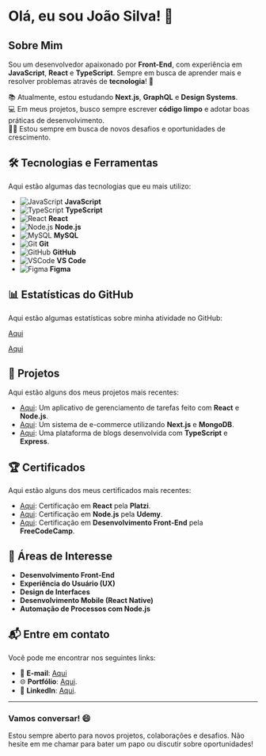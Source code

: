 # Olá, eu sou João Silva! 👋

## Sobre Mim

Sou um desenvolvedor apaixonado por **Front-End**, com experiência em **JavaScript**, **React** e **TypeScript**. Sempre em busca de aprender mais e resolver problemas através de **tecnologia**! 🚀

📚 Atualmente, estou estudando **Next.js**, **GraphQL** e **Design Systems**.  
💻 Em meus projetos, busco sempre escrever **código limpo** e adotar boas práticas de desenvolvimento.  
🧑‍💻 Estou sempre em busca de novos desafios e oportunidades de crescimento.

## 🛠 Tecnologias e Ferramentas

Aqui estão algumas das tecnologias que eu mais utilizo:

- ![JavaScript](https://img.shields.io/badge/JavaScript-F7DF1E?style=flat-square&logo=javascript&logoColor=black) **JavaScript**
- ![TypeScript](https://img.shields.io/badge/TypeScript-3178C6?style=flat-square&logo=typescript&logoColor=white) **TypeScript**
- ![React](https://img.shields.io/badge/React-61DAFB?style=flat-square&logo=react&logoColor=black) **React**
- ![Node.js](https://img.shields.io/badge/Node.js-339933?style=flat-square&logo=node.js&logoColor=white) **Node.js**
- ![MySQL](https://img.shields.io/badge/MySQL-4479A1?style=flat-square&logo=mysql&logoColor=white) **MySQL**
- ![Git](https://img.shields.io/badge/Git-F05032?style=flat-square&logo=git&logoColor=white) **Git**
- ![GitHub](https://img.shields.io/badge/GitHub-181717?style=flat-square&logo=github&logoColor=white) **GitHub**
- ![VSCode](https://img.shields.io/badge/VS%20Code-007ACC?style=flat-square&logo=visual-studio-code&logoColor=white) **VS Code**
- ![Figma](https://img.shields.io/badge/Figma-000000?style=flat-square&logo=figma&logoColor=white) **Figma**

## 📊 Estatísticas do GitHub

Aqui estão algumas estatísticas sobre minha atividade no GitHub:

[Aqui](#)

[Aqui](#)

## 📂 Projetos

Aqui estão alguns dos meus projetos mais recentes:

- [Aqui](#): Um aplicativo de gerenciamento de tarefas feito com **React** e **Node.js**.
- [Aqui](#): Um sistema de e-commerce utilizando **Next.js** e **MongoDB**.
- [Aqui](#): Uma plataforma de blogs desenvolvida com **TypeScript** e **Express**.

## 🏆 Certificados

Aqui estão alguns dos meus certificados mais recentes:

- [Aqui](#): Certificação em **React** pela **Platzi**.
- [Aqui](#): Certificação em **Node.js** pela **Udemy**.
- [Aqui](#): Certificação em **Desenvolvimento Front-End** pela **FreeCodeCamp**.

## 🌱 Áreas de Interesse

- **Desenvolvimento Front-End**
- **Experiência do Usuário (UX)**
- **Design de Interfaces**
- **Desenvolvimento Mobile (React Native)**
- **Automação de Processos com Node.js**

## 📬 Entre em contato

Você pode me encontrar nos seguintes links:

- 📧 **E-mail**: [Aqui](#)
- 🌐 **Portfólio**: [Aqui](#).
- 💼 **LinkedIn**: [Aqui](#).
---

### Vamos conversar! 😄

Estou sempre aberto para novos projetos, colaborações e desafios. Não hesite em me chamar para bater um papo ou discutir sobre oportunidades!



<!--
**JoaoPedroSilvaDEV2024/JoaoPedroSilvaDEV2024** is a ✨ _special_ ✨ repository because its `README.md` (this file) appears on your GitHub profile.

Here are some ideas to get you started:

- 🔭 I’m currently working on ...
- 🌱 I’m currently learning ...
- 👯 I’m looking to collaborate on ...
- 🤔 I’m looking for help with ...
- 💬 Ask me about ...
- 📫 How to reach me: ...
- 😄 Pronouns: ...
- ⚡ Fun fact: ...
-->
